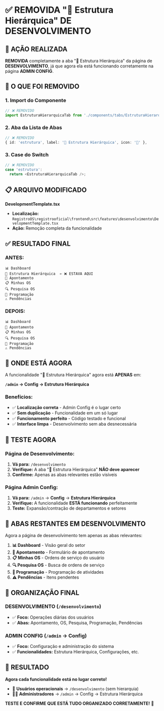 # ✅ REMOVIDA "🌳 Estrutura Hierárquica" DE DESENVOLVIMENTO

## 🎯 AÇÃO REALIZADA

**REMOVIDA** completamente a aba "🌳 Estrutura Hierárquica" da página de **DESENVOLVIMENTO**, já que agora ela está funcionando corretamente na página **ADMIN CONFIG**.

## 🔄 O QUE FOI REMOVIDO

### 1. **Import do Componente**
```typescript
// ❌ REMOVIDO
import EstruturaHierarquicaTab from './components/tabs/EstruturaHierarquicaTab';
```

### 2. **Aba da Lista de Abas**
```typescript
// ❌ REMOVIDO
{ id: 'estrutura', label: '🌳 Estrutura Hierárquica', icon: '🌳' },
```

### 3. **Case do Switch**
```typescript
// ❌ REMOVIDO
case 'estrutura':
  return <EstruturaHierarquicaTab />;
```

## 📋 ARQUIVO MODIFICADO

**DevelopmentTemplate.tsx**
- **Localização:** `RegistroOS\registrooficial\frontend\src\features\desenvolvimento\DevelopmentTemplate.tsx`
- **Ação:** Remoção completa da funcionalidade

## ✅ RESULTADO FINAL

### **ANTES:**
```
📊 Dashboard
🌳 Estrutura Hierárquica  ← ❌ ESTAVA AQUI
📝 Apontamento
📋 Minhas OS
🔍 Pesquisa OS
📅 Programação
⚠️ Pendências
```

### **DEPOIS:**
```
📊 Dashboard
📝 Apontamento
📋 Minhas OS
🔍 Pesquisa OS
📅 Programação
⚠️ Pendências
```

## 🎯 ONDE ESTÁ AGORA

A funcionalidade "🌳 Estrutura Hierárquica" agora está **APENAS** em:

**`/admin` → **Config** → **Estrutura Hierárquica****

### **Benefícios:**
- ✅ **Localização correta** - Admin Config é o lugar certo
- ✅ **Sem duplicação** - Funcionalidade em um só lugar
- ✅ **Funcionamento perfeito** - Código testado e funcional
- ✅ **Interface limpa** - Desenvolvimento sem aba desnecessária

## 🧪 TESTE AGORA

### **Página de Desenvolvimento:**
1. **Vá para:** `/desenvolvimento`
2. **Verifique:** A aba "🌳 Estrutura Hierárquica" **NÃO deve aparecer**
3. **Confirme:** Apenas as abas relevantes estão visíveis

### **Página Admin Config:**
1. **Vá para:** `/admin` → **Config** → **Estrutura Hierárquica**
2. **Verifique:** A funcionalidade **ESTÁ funcionando** perfeitamente
3. **Teste:** Expansão/contração de departamentos e setores

## 📝 ABAS RESTANTES EM DESENVOLVIMENTO

Agora a página de desenvolvimento tem apenas as abas relevantes:

1. **📊 Dashboard** - Visão geral do setor
2. **📝 Apontamento** - Formulário de apontamento
3. **📋 Minhas OS** - Ordens de serviço do usuário
4. **🔍 Pesquisa OS** - Busca de ordens de serviço
5. **📅 Programação** - Programação de atividades
6. **⚠️ Pendências** - Itens pendentes

## 🎉 ORGANIZAÇÃO FINAL

### **DESENVOLVIMENTO** (`/desenvolvimento`)
- ✅ **Foco:** Operações diárias dos usuários
- ✅ **Abas:** Apontamento, OS, Pesquisa, Programação, Pendências

### **ADMIN CONFIG** (`/admin` → Config)
- ✅ **Foco:** Configuração e administração do sistema
- ✅ **Funcionalidades:** Estrutura Hierárquica, Configurações, etc.

## 🚀 RESULTADO

**Agora cada funcionalidade está no lugar correto!**

- 👥 **Usuários operacionais** → `/desenvolvimento` (sem hierarquia)
- 👨‍💼 **Administradores** → `/admin` → Config → Estrutura Hierárquica

**TESTE E CONFIRME QUE ESTÁ TUDO ORGANIZADO CORRETAMENTE!** 🎯
